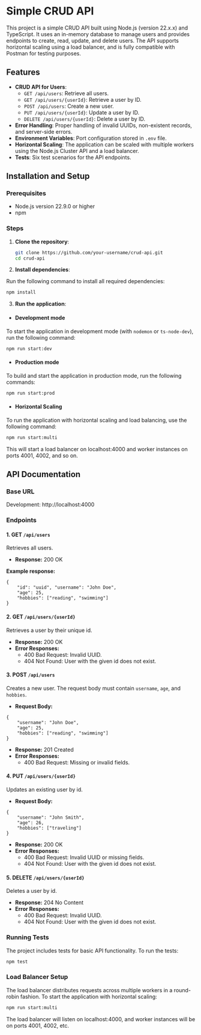 # Simple CRUD API

This project is a simple CRUD API built using Node.js (version 22.x.x) and TypeScript. It uses an in-memory database to manage users and provides endpoints to create, read, update, and delete users. The API supports horizontal scaling using a load balancer, and is fully compatible with Postman for testing purposes.

## Features

- **CRUD API for Users**:
  - `GET /api/users`: Retrieve all users.
  - `GET /api/users/{userId}`: Retrieve a user by ID.
  - `POST /api/users`: Create a new user.
  - `PUT /api/users/{userId}`: Update a user by ID.
  - `DELETE /api/users/{userId}`: Delete a user by ID.
- **Error Handling**: Proper handling of invalid UUIDs, non-existent records, and server-side errors.
- **Environment Variables**: Port configuration stored in `.env` file.
- **Horizontal Scaling**: The application can be scaled with multiple workers using the Node.js Cluster API and a load balancer.
- **Tests**: Six test scenarios for the API endpoints.

## Installation and Setup

### Prerequisites

- Node.js version 22.9.0 or higher
- npm

### Steps

1. **Clone the repository**:

   ```bash
   git clone https://github.com/your-username/crud-api.git
   cd crud-api
   ```

2. **Install dependencies**:

Run the following command to install all required dependencies:

```bash
npm install
```

3. **Run the application**:

- #### Development mode

To start the application in development mode (with `nodemon` or `ts-node-dev`), run the following command:

```bash
npm run start:dev
```

- #### Production mode

To build and start the application in production mode, run the following commands:

```bash
npm run start:prod
```

- #### Horizontal Scaling

To run the application with horizontal scaling and load balancing, use the following command:

```bash
npm run start:multi
```

This will start a load balancer on localhost:4000 and worker instances on ports 4001, 4002, and so on.

## API Documentation

### Base URL

Development: http://localhost:4000

### Endpoints

#### 1. GET `/api/users`

Retrieves all users.

- **Response:** 200 OK

**Example response:**

```
{
    "id": "uuid", "username": "John Doe",
    "age": 25,
    "hobbies": ["reading", "swimming"]
}
```

#### 2. GET `/api/users/{userId}`

Retrieves a user by their unique id.

- **Response:** 200 OK
- **Error Responses:**
  - 400 Bad Request: Invalid UUID.
  - 404 Not Found: User with the given id does not exist.

#### 3. POST `/api/users`

Creates a new user. The request body must contain `username`, `age`, and `hobbies`.

- **Request Body:**

```
{
    "username": "John Doe",
    "age": 25,
    "hobbies": ["reading", "swimming"]
}
```

- **Response:** 201 Created
- **Error Responses:**
  - 400 Bad Request: Missing or invalid fields.

#### 4. PUT `/api/users/{userId}`

Updates an existing user by id.

- **Request Body:**

```
{
    "username": "John Smith",
    "age": 26,
    "hobbies": ["traveling"]
}
```

- **Response:** 200 OK
- **Error Responses:**
  - 400 Bad Request: Invalid UUID or missing fields.
  - 404 Not Found: User with the given id does not exist.

#### 5. DELETE `/api/users/{userId}`

Deletes a user by id.

- **Response:** 204 No Content
- **Error Responses:**
  - 400 Bad Request: Invalid UUID.
  - 404 Not Found: User with the given id does not exist.

### Running Tests

The project includes tests for basic API functionality. To run the tests:

```bash
npm test
```

### Load Balancer Setup

The load balancer distributes requests across multiple workers in a round-robin fashion. To start the application with horizontal scaling:

```bash
npm run start:multi
```

The load balancer will listen on localhost:4000, and worker instances will be on ports 4001, 4002, etc.
